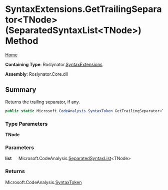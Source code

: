 # SyntaxExtensions\.GetTrailingSeparator\<TNode>\(SeparatedSyntaxList\<TNode>\) Method

[Home](../../../README.md)

**Containing Type**: Roslynator\.[SyntaxExtensions](../README.md)

**Assembly**: Roslynator\.Core\.dll

## Summary

Returns the trailing separator, if any\.

```csharp
public static Microsoft.CodeAnalysis.SyntaxToken GetTrailingSeparator<TNode>(this Microsoft.CodeAnalysis.SeparatedSyntaxList<TNode> list) where TNode : Microsoft.CodeAnalysis.SyntaxNode
```

### Type Parameters

**TNode**

### Parameters

**list** &emsp; Microsoft\.CodeAnalysis\.[SeparatedSyntaxList](https://docs.microsoft.com/en-us/dotnet/api/microsoft.codeanalysis.separatedsyntaxlist-1)\<TNode>

### Returns

Microsoft\.CodeAnalysis\.[SyntaxToken](https://docs.microsoft.com/en-us/dotnet/api/microsoft.codeanalysis.syntaxtoken)

